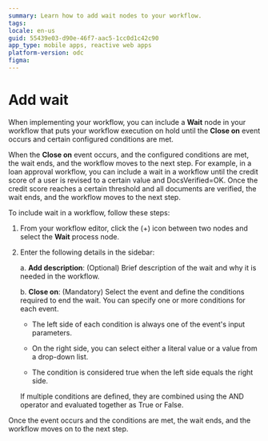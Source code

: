 ```yaml
---
summary: Learn how to add wait nodes to your workflow.
tags:
locale: en-us
guid: 55439e03-d90e-46f7-aac5-1cc0d1c42c90
app_type: mobile apps, reactive web apps
platform-version: odc
figma: 
---
```


# Add wait 

When implementing your workflow, you can include a **Wait** node in your workflow that puts your workflow execution on hold until the **Close on** event occurs and certain configured conditions are met. 

When the **Close on** event occurs, and the configured conditions are met, the wait ends, and the workflow moves to the next step. For example, in a loan approval workflow, you can include a wait in a workflow until the credit score of a user is revised to a certain value and DocsVerified=OK. Once the credit score reaches a certain threshold and all documents are verified, the wait ends, and the workflow moves to the next step.

To include wait in a workflow, follow these steps:

1. From your workflow editor, click the (+) icon between two nodes and select the **Wait** process node.

1. Enter the following details in the sidebar:

    a. **Add description**: (Optional) Brief description of the wait and why it is needed in the workflow.

    b. **Close on**: (Mandatory) Select the event and define the conditions required to end the wait. You can specify one or more conditions for each event. 
    
    * The left side of each condition is always one of the event's input parameters.

    * On the right side, you can select either a literal value or a value from a drop-down list.

    * The condition is considered true when the left side equals the right side.
	
    If multiple conditions are defined, they are combined using the AND operator and evaluated together as True or False.

Once the event occurs and the conditions are met, the wait ends, and the workflow moves on to the next step.  

